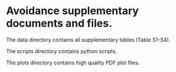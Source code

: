 # Avoidance supplementary documents and files.

The data directory contains all supplementary tables (Table S1-S4).

The scripts directory contains python scripts.

The plots directory contains high quality PDF plot files.


